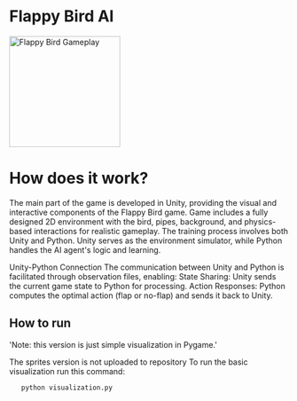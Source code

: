 # Flappy Bird AI

<img src="gifs/Film.gif" alt="Flappy Bird Gameplay" width="200">


How does it work?
=============
The main part of the game is developed in Unity, providing the visual and interactive components of the Flappy Bird game.
Game includes a fully designed 2D environment with the bird, pipes, background, and physics-based interactions for realistic gameplay.
The training process involves both Unity and Python. Unity serves as the environment simulator, while Python handles the AI agent's logic and learning.

Unity-Python Connection
The communication between Unity and Python is facilitated through observation files, enabling:
State Sharing: Unity sends the current game state to Python for processing.
Action Responses: Python computes the optimal action (flap or no-flap) and sends it back to Unity.

## How to run
'Note: this version is just simple visualization in Pygame.'

The sprites version is not uploaded to repository
To run the basic visualization run this command:
```
   python visualization.py
```
